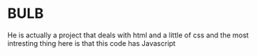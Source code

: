 # BULB
He is actually a project that deals with html and a little of css and the most intresting thing here is that this code has Javascript 
